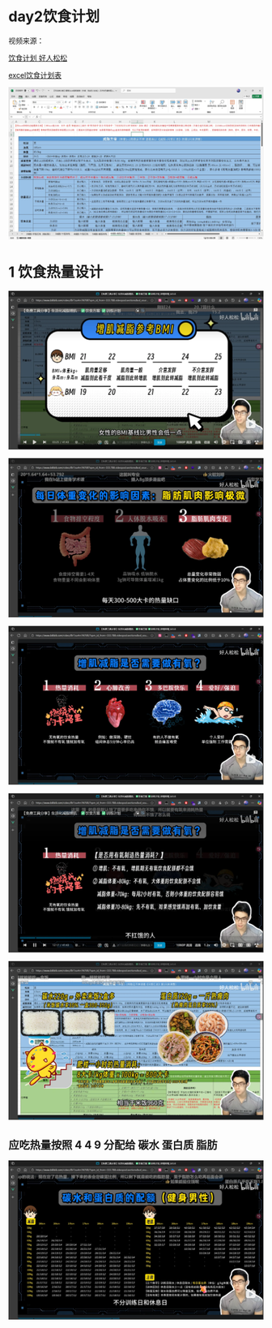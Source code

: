 # day2饮食计划

视频来源：

[饮食计划 好人松松](https://www.bilibili.com/video/BV1zu4m1N76R)

<a href="./【可任意分享】健身Excel超级套表（作者：B站好人松松）25年8月最新版.xlsx">
excel饮食计划表</a>

![img_2.png](XaQM.webp)

# 1 饮食热量设计

![img.png](diUk.webp)

![img.png](S4RR.webp)

![img_1.png](c3yZ.webp)

![img.png](172S.webp)

![img_1.png](184M.webp)

## 应吃热量按照 4 4 9 分配给 碳水 蛋白质 脂肪

![img.png](qbQz.webp)

